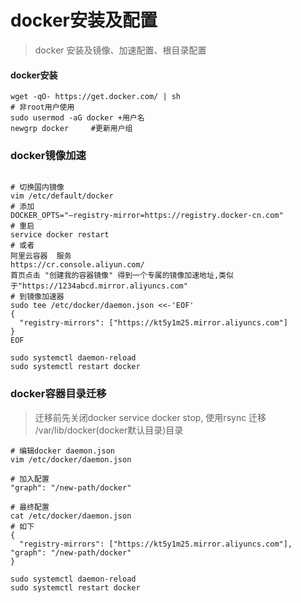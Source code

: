 # docker安装及配置
> docker 安装及镜像、加速配置、根目录配置

#### docker安装
```shell script
wget -qO- https://get.docker.com/ | sh
# 非root用户使用
sudo usermod -aG docker +用户名
newgrp docker     #更新用户组
```

### docker镜像加速
```shell script

# 切换国内镜像
vim /etc/default/docker 
# 添加
DOCKER_OPTS="–registry-mirror=https://registry.docker-cn.com"
# 重启
service docker restart
# 或者
阿里云容器  服务
https://cr.console.aliyun.com/
首页点击 "创建我的容器镜像" 得到一个专属的镜像加速地址,类似于"https://1234abcd.mirror.aliyuncs.com"
# 到镜像加速器
sudo tee /etc/docker/daemon.json <<-'EOF'
{
  "registry-mirrors": ["https://kt5y1m25.mirror.aliyuncs.com"]
}
EOF

sudo systemctl daemon-reload
sudo systemctl restart docker

```

### docker容器目录迁移
> 迁移前先关闭docker  service docker stop, 使用rsync 迁移 /var/lib/docker(docker默认目录)目录
```shell script
# 编辑docker daemon.json 
vim /etc/docker/daemon.json

# 加入配置
"graph": "/new-path/docker"

# 最终配置
cat /etc/docker/daemon.json
# 如下
{
  "registry-mirrors": ["https://kt5y1m25.mirror.aliyuncs.com"], "graph": "/new-path/docker"
}

sudo systemctl daemon-reload
sudo systemctl restart docker
```
